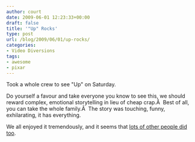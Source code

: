 ```yaml
---
author: court
date: 2009-06-01 12:23:33+00:00
draft: false
title: '"Up" Rocks'
type: post
url: /blog/2009/06/01/up-rocks/
categories:
- Video Diversions
tags:
- awesome
- pixar
---
```


Took a whole crew to see "Up" on Saturday.

Do yourself a favour and take everyone you know to see this, we should reward complex, emotional storytelling in lieu of cheap crap.Â  Best of all, you can take the whole family.Â  The story was touching, funny, exhilarating, it has everything.

We all enjoyed it tremendously, and it seems that [lots of other people did too](http://movies.yahoo.com/mv/boxoffice/).

